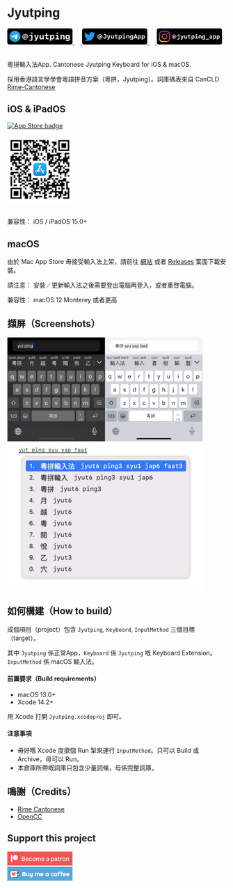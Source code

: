 Jyutping
======

<a href="https://t.me/jyutping">
        <img src="images/telegram.png" alt="Telegram" width="150"/>
</a>　<a href="https://twitter.com/JyutpingApp">
        <img src="images/twitter.png" alt="Twitter" width="150"/>
</a>　<a href="https://www.instagram.com/jyutping_app">
        <img src="images/instagram.png" alt="Instagram" width="150"/>
</a>
<br>
<br>

粵拼輸入法App. Cantonese Jyutping Keyboard for iOS & macOS.

採用香港語言學學會粵語拼音方案（粵拼，Jyutping）。詞庫碼表來自 CanCLD [Rime-Cantonese](https://github.com/rime/rime-cantonese)

## iOS & iPadOS

<a href="https://apps.apple.com/hk/app/id1509367629">
        <img src="images/app-store-badge.svg" alt="App Store badge" width="150"/>
</a>
<br>
<br>

<a href="https://apps.apple.com/hk/app/id1509367629">
        <img src="images/app-store-link-qrcode.png" alt="App Store QR Code" width="150"/>
</a>
<br>
<br>

兼容性： iOS / iPadOS 15.0+

## macOS
由於 Mac App Store 毋接受輸入法上架，請前往 [網站](https://jyutping.app) 或者 [Releases](https://github.com/yuetyam/jyutping/releases) 䈎面下載安裝。

請注意： 安裝／更新輸入法之後需要登出電腦再登入，或者重啓電腦。

兼容性： macOS 12 Monterey 或者更高

## 擷屏（Screenshots）
<img src="images/screenshot.png" alt="screenshots" width="450"/>
<br>
<img src="images/screenshot-mac.png" alt="screenshots" width="450"/>


## 如何構建（How to build）
成個項目（project）包含 `Jyutping`, `Keyboard`, `InputMethod` 三個目標（target）。

其中 `Jyutping` 係正常App，`Keyboard` 係 `Jyutping` 嘅 Keyboard Extension。`InputMethod` 係 macOS 輸入法。

#### 前置要求（Build requirements）
- macOS 13.0+
- Xcode 14.2+

用 Xcode 打開 `Jyutping.xcodeproj` 即可。

#### 注意事項
- 毋好喺 Xcode 度撳個 Run 掣來運行 `InputMethod`。只可以 Build 或 Archive，毋可以 Run。
- 本倉庫所帶嘅詞庫只包含少量詞條，毋係完整詞庫。

## 鳴謝（Credits）
- [Rime Cantonese](https://github.com/rime/rime-cantonese)
- [OpenCC](https://github.com/BYVoid/OpenCC)

## Support this project
<a href="https://patreon.com/ososoio">
        <img src="images/become-a-patron.png" alt="patreon" width="150"/>
</a>
<br>
<a href="https://ko-fi.com/ososoio">
        <img src="images/buy-me-a-coffee.png" alt="ko-fi, buy me a coffee" width="150"/>
</a>
